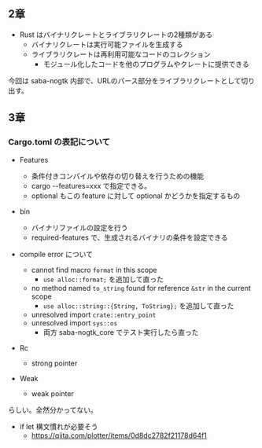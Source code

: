 ## 2章
- Rust はバイナリクレートとライブラリクレートの2種類がある
    - バイナリクレートは実行可能ファイルを生成する
    - ライブラリクレートは再利用可能なコードのコレクション
        - モジュール化したコードを他のプログラムやクレートに提供できる

今回は saba-nogtk 内部で、URLのパース部分をライブラリクレートとして切り出す。

## 3章
### Cargo.toml の表記について
- Features
    - 条件付きコンパイルや依存の切り替えを行うための機能
    - cargo --features=xxx で指定できる。
    - optional もこの feature に対して optional かどうかを指定するもの
- bin
    - バイナリファイルの設定を行う
    - required-features で、生成されるバイナリの条件を設定できる

- compile error について
    - cannot find macro `format` in this scope
        - `use alloc::format;` を追加して直った
    - no method named `to_string` found for reference `&str` in the current scope
        - `use alloc::string::{String, ToString};` を追加して直った
    - unresolved import `crate::entry_point`
    - unresolved import `sys::os`
        - 両方 saba-nogtk_core でテスト実行したら直った

- Rc
    - strong pointer
- Weak
    - weak pointer

らしい。全然分かってない。

- if let 構文慣れが必要そう
    - https://qiita.com/plotter/items/0d8dc2782f21178d64f1
